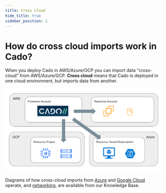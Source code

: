 ```yaml
---
title: Cross cloud
hide_title: true
sidebar_position: 1
---
```

# How do cross cloud imports work in Cado?

When you deploy Cado in AWS/Azure/GCP you can import data "cross-cloud" from AWS/Azure/GCP. **Cross cloud** means that Cado is deployed in one cloud environment, but imports data from another.

![Cross Cloud Collection](/img/cross-cloud.png)

Diagrams of how cross-cloud imports from [Azure](https://cadosecurity.zendesk.com/hc/en-gb/articles/23259971240465-How-do-cross-cloud-imports-from-Azure-into-AWS-work) and [Google Cloud](https://cadosecurity.zendesk.com/hc/en-gb/articles/23259790277649-How-do-Cross-Cloud-imports-from-GCP-into-AWS-work) operate, and [networking](https://cadosecurity.zendesk.com/hc/en-gb/articles/23260946428689-What-network-access-is-required-to-operate-cross-cloud-from-AWS), are available from our Knowledge Base.
